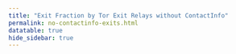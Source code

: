 ```yaml
---
title: "Exit Fraction by Tor Exit Relays without ContactInfo"
permalink: no-contactinfo-exits.html
datatable: true
hide_sidebar: true
---
```


<div>                        <script type="text/javascript">window.PlotlyConfig = {MathJaxConfig: 'local'};</script>
        <script src="https://cdn.plot.ly/plotly-latest.min.js"></script>                <div id="97baeba7-49f7-4049-86ab-f31fec3e3057" class="plotly-graph-div" style="height:100%; width:100%;"></div>            <script type="text/javascript">                                    window.PLOTLYENV=window.PLOTLYENV || {};                                    if (document.getElementById("97baeba7-49f7-4049-86ab-f31fec3e3057")) {                    Plotly.newPlot(                        "97baeba7-49f7-4049-86ab-f31fec3e3057",                        [{"fill": "tozeroy", "line": {"color": "red"}, "name": "exit probability (%)", "type": "scatter", "x": ["2021-01-19", "2021-01-20", "2021-01-21", "2021-01-22", "2021-01-23", "2021-01-24", "2021-01-25", "2021-01-26", "2021-01-27", "2021-01-28", "2021-01-29", "2021-01-30", "2021-01-31", "2021-02-01", "2021-02-02", "2021-02-03", "2021-02-04", "2021-02-05", "2021-02-06", "2021-02-07", "2021-02-08", "2021-02-09", "2021-02-10", "2021-02-11", "2021-02-12", "2021-02-13", "2021-02-14", "2021-02-15", "2021-02-16", "2021-02-17", "2021-02-18", "2021-02-19", "2021-02-20", "2021-02-21", "2021-02-22", "2021-02-23", "2021-02-24", "2021-02-25", "2021-02-26", "2021-02-27", "2021-02-28", "2021-03-01", "2021-03-02", "2021-03-03", "2021-03-04", "2021-03-05", "2021-03-06", "2021-03-07", "2021-03-08", "2021-03-09", "2021-03-10", "2021-03-11", "2021-03-13", "2021-03-14", "2021-03-15", "2021-03-16", "2021-03-17", "2021-03-18", "2021-03-19", "2021-03-20", "2021-03-21", "2021-03-22", "2021-03-23", "2021-03-24", "2021-03-25", "2021-03-26", "2021-03-27", "2021-03-28", "2021-03-29", "2021-03-30", "2021-03-31", "2021-04-01", "2021-04-02", "2021-04-03", "2021-04-04", "2021-04-05", "2021-04-06", "2021-04-07", "2021-04-08", "2021-04-09", "2021-04-10", "2021-04-11", "2021-04-12", "2021-04-13", "2021-04-14", "2021-04-15", "2021-04-16", "2021-04-17", "2021-04-18", "2021-04-19", "2021-04-20", "2021-04-21", "2021-04-22", "2021-04-23", "2021-04-24", "2021-04-25", "2021-04-26", "2021-04-27", "2021-04-28", "2021-04-29", "2021-04-30", "2021-05-01", "2021-05-02", "2021-05-03", "2021-05-04", "2021-05-05", "2021-05-06", "2021-05-07", "2021-05-08", "2021-05-09", "2021-05-10", "2021-05-11", "2021-05-12", "2021-05-13", "2021-05-14", "2021-05-15", "2021-05-16", "2021-05-17", "2021-05-18", "2021-05-19", "2021-05-20", "2021-05-21", "2021-05-22", "2021-05-23", "2021-05-24", "2021-05-25", "2021-05-26", "2021-05-27", "2021-05-28", "2021-05-29", "2021-05-30", "2021-05-31", "2021-06-01", "2021-06-02", "2021-06-03", "2021-06-04", "2021-06-05", "2021-06-06", "2021-06-07", "2021-06-09", "2021-06-10", "2021-06-11", "2021-06-12", "2021-06-13", "2021-06-14", "2021-06-15", "2021-06-16", "2021-06-17", "2021-06-18", "2021-06-19", "2021-06-20", "2021-06-21", "2021-06-22", "2021-06-23", "2021-06-24", "2021-06-25", "2021-06-26", "2021-06-27", "2021-06-28", "2021-06-29", "2021-06-30", "2021-07-01", "2021-07-02", "2021-07-03", "2021-07-04", "2021-07-05", "2021-07-06", "2021-07-07", "2021-07-08", "2021-07-09", "2021-07-10", "2021-07-11", "2021-07-12", "2021-07-13", "2021-07-14", "2021-07-15", "2021-07-16", "2021-07-17", "2021-07-18", "2021-07-19"], "xaxis": "x", "y": [19.36, 19.64, 19.76, 19.54, 19.52, 19.67, 19.48, 19.0, 19.04, 19.75, 19.54, 19.4, 19.55, 19.4, 19.78, 19.66, 21.43, 17.78, 17.62, 18.11, 16.83, 18.14, 17.97, 18.27, 17.79, 18.03, 18.27, 18.76, 18.78, 19.37, 21.46, 9.74, 9.7, 10.87, 11.04, 10.82, 10.77, 11.05, 11.04, 11.2, 11.68, 11.66, 12.12, 12.17, 9.68, 9.46, 9.83, 9.3, 9.74, 9.64, 9.36, 8.91, 9.15, 9.65, 4.95, 4.85, 4.67, 5.08, 5.82, 6.05, 5.98, 4.36, 4.21, 4.3, 4.14, 4.06, 3.94, 4.07, 4.02, 4.07, 4.38, 4.54, 4.59, 4.62, 4.52, 4.69, 4.34, 4.28, 4.39, 4.32, 4.36, 4.61, 3.93, 4.16, 4.58, 4.38, 4.59, 4.63, 4.98, 5.35, 5.51, 5.87, 6.18, 6.62, 6.78, 7.31, 7.69, 7.87, 5.36, 5.53, 5.55, 5.37, 5.21, 5.38, 5.35, 5.35, 5.77, 5.82, 5.69, 5.85, 5.87, 6.17, 6.18, 6.44, 6.86, 7.02, 6.76, 6.76, 6.97, 7.19, 7.06, 7.32, 6.9, 7.11, 6.8, 7.02, 7.09, 6.65, 6.54, 6.34, 6.47, 5.92, 6.07, 5.85, 5.1, 5.22, 5.3, 5.05, 5.31, 4.85, 4.9, 4.99, 5.06, 5.21, 5.07, 4.45, 4.72, 4.54, 4.71, 4.63, 4.68, 4.63, 4.96, 4.69, 4.69, 5.1, 4.92, 5.27, 4.88, 4.57, 4.51, 4.4, 4.59, 4.65, 4.58, 4.9, 4.59, 4.4, 4.24, 4.55, 4.71, 4.52, 4.72, 4.66, 4.73, 4.74, 4.64, 5.2, 4.7, 4.0], "yaxis": "y"}, {"line": {"color": "black"}, "name": "exit relays without ContactInfo", "type": "scatter", "x": ["2021-01-19", "2021-01-20", "2021-01-21", "2021-01-22", "2021-01-23", "2021-01-24", "2021-01-25", "2021-01-26", "2021-01-27", "2021-01-28", "2021-01-29", "2021-01-30", "2021-01-31", "2021-02-01", "2021-02-02", "2021-02-03", "2021-02-04", "2021-02-05", "2021-02-06", "2021-02-07", "2021-02-08", "2021-02-09", "2021-02-10", "2021-02-11", "2021-02-12", "2021-02-13", "2021-02-14", "2021-02-15", "2021-02-16", "2021-02-17", "2021-02-18", "2021-02-19", "2021-02-20", "2021-02-21", "2021-02-22", "2021-02-23", "2021-02-24", "2021-02-25", "2021-02-26", "2021-02-27", "2021-02-28", "2021-03-01", "2021-03-02", "2021-03-03", "2021-03-04", "2021-03-05", "2021-03-06", "2021-03-07", "2021-03-08", "2021-03-09", "2021-03-10", "2021-03-11", "2021-03-13", "2021-03-14", "2021-03-15", "2021-03-16", "2021-03-17", "2021-03-18", "2021-03-19", "2021-03-20", "2021-03-21", "2021-03-22", "2021-03-23", "2021-03-24", "2021-03-25", "2021-03-26", "2021-03-27", "2021-03-28", "2021-03-29", "2021-03-30", "2021-03-31", "2021-04-01", "2021-04-02", "2021-04-03", "2021-04-04", "2021-04-05", "2021-04-06", "2021-04-07", "2021-04-08", "2021-04-09", "2021-04-10", "2021-04-11", "2021-04-12", "2021-04-13", "2021-04-14", "2021-04-15", "2021-04-16", "2021-04-17", "2021-04-18", "2021-04-19", "2021-04-20", "2021-04-21", "2021-04-22", "2021-04-23", "2021-04-24", "2021-04-25", "2021-04-26", "2021-04-27", "2021-04-28", "2021-04-29", "2021-04-30", "2021-05-01", "2021-05-02", "2021-05-03", "2021-05-04", "2021-05-05", "2021-05-06", "2021-05-07", "2021-05-08", "2021-05-09", "2021-05-10", "2021-05-11", "2021-05-12", "2021-05-13", "2021-05-14", "2021-05-15", "2021-05-16", "2021-05-17", "2021-05-18", "2021-05-19", "2021-05-20", "2021-05-21", "2021-05-22", "2021-05-23", "2021-05-24", "2021-05-25", "2021-05-26", "2021-05-27", "2021-05-28", "2021-05-29", "2021-05-30", "2021-05-31", "2021-06-01", "2021-06-02", "2021-06-03", "2021-06-04", "2021-06-05", "2021-06-06", "2021-06-07", "2021-06-09", "2021-06-10", "2021-06-11", "2021-06-12", "2021-06-13", "2021-06-14", "2021-06-15", "2021-06-16", "2021-06-17", "2021-06-18", "2021-06-19", "2021-06-20", "2021-06-21", "2021-06-22", "2021-06-23", "2021-06-24", "2021-06-25", "2021-06-26", "2021-06-27", "2021-06-28", "2021-06-29", "2021-06-30", "2021-07-01", "2021-07-02", "2021-07-03", "2021-07-04", "2021-07-05", "2021-07-06", "2021-07-07", "2021-07-08", "2021-07-09", "2021-07-10", "2021-07-11", "2021-07-12", "2021-07-13", "2021-07-14", "2021-07-15", "2021-07-16", "2021-07-17", "2021-07-18", "2021-07-19"], "xaxis": "x", "y": [254, 257, 258, 251, 252, 254, 251, 250, 250, 251, 255, 257, 256, 257, 258, 259, 272, 232, 227, 244, 255, 236, 234, 231, 235, 235, 237, 237, 246, 240, 248, 168, 175, 175, 181, 164, 163, 166, 164, 163, 166, 168, 175, 171, 164, 160, 171, 163, 170, 162, 159, 160, 162, 166, 132, 127, 125, 127, 123, 127, 126, 118, 120, 119, 119, 115, 115, 112, 120, 112, 117, 120, 119, 114, 116, 112, 113, 117, 111, 114, 117, 122, 113, 116, 116, 121, 119, 117, 126, 135, 130, 131, 134, 138, 136, 136, 136, 138, 125, 127, 125, 122, 120, 159, 218, 123, 117, 118, 118, 121, 114, 117, 117, 117, 123, 122, 120, 121, 120, 120, 117, 119, 114, 118, 116, 118, 117, 118, 120, 119, 119, 120, 122, 118, 112, 116, 117, 117, 116, 116, 111, 114, 112, 115, 111, 107, 110, 110, 106, 107, 108, 108, 108, 106, 107, 110, 109, 107, 105, 103, 102, 102, 103, 100, 101, 100, 99, 100, 99, 107, 104, 106, 104, 103, 106, 103, 101, 101, 103, 104], "yaxis": "y2"}],                        {"hovermode": "x", "template": {"data": {"bar": [{"error_x": {"color": "#2a3f5f"}, "error_y": {"color": "#2a3f5f"}, "marker": {"line": {"color": "#E5ECF6", "width": 0.5}}, "type": "bar"}], "barpolar": [{"marker": {"line": {"color": "#E5ECF6", "width": 0.5}}, "type": "barpolar"}], "carpet": [{"aaxis": {"endlinecolor": "#2a3f5f", "gridcolor": "white", "linecolor": "white", "minorgridcolor": "white", "startlinecolor": "#2a3f5f"}, "baxis": {"endlinecolor": "#2a3f5f", "gridcolor": "white", "linecolor": "white", "minorgridcolor": "white", "startlinecolor": "#2a3f5f"}, "type": "carpet"}], "choropleth": [{"colorbar": {"outlinewidth": 0, "ticks": ""}, "type": "choropleth"}], "contour": [{"colorbar": {"outlinewidth": 0, "ticks": ""}, "colorscale": [[0.0, "#0d0887"], [0.1111111111111111, "#46039f"], [0.2222222222222222, "#7201a8"], [0.3333333333333333, "#9c179e"], [0.4444444444444444, "#bd3786"], [0.5555555555555556, "#d8576b"], [0.6666666666666666, "#ed7953"], [0.7777777777777778, "#fb9f3a"], [0.8888888888888888, "#fdca26"], [1.0, "#f0f921"]], "type": "contour"}], "contourcarpet": [{"colorbar": {"outlinewidth": 0, "ticks": ""}, "type": "contourcarpet"}], "heatmap": [{"colorbar": {"outlinewidth": 0, "ticks": ""}, "colorscale": [[0.0, "#0d0887"], [0.1111111111111111, "#46039f"], [0.2222222222222222, "#7201a8"], [0.3333333333333333, "#9c179e"], [0.4444444444444444, "#bd3786"], [0.5555555555555556, "#d8576b"], [0.6666666666666666, "#ed7953"], [0.7777777777777778, "#fb9f3a"], [0.8888888888888888, "#fdca26"], [1.0, "#f0f921"]], "type": "heatmap"}], "heatmapgl": [{"colorbar": {"outlinewidth": 0, "ticks": ""}, "colorscale": [[0.0, "#0d0887"], [0.1111111111111111, "#46039f"], [0.2222222222222222, "#7201a8"], [0.3333333333333333, "#9c179e"], [0.4444444444444444, "#bd3786"], [0.5555555555555556, "#d8576b"], [0.6666666666666666, "#ed7953"], [0.7777777777777778, "#fb9f3a"], [0.8888888888888888, "#fdca26"], [1.0, "#f0f921"]], "type": "heatmapgl"}], "histogram": [{"marker": {"colorbar": {"outlinewidth": 0, "ticks": ""}}, "type": "histogram"}], "histogram2d": [{"colorbar": {"outlinewidth": 0, "ticks": ""}, "colorscale": [[0.0, "#0d0887"], [0.1111111111111111, "#46039f"], [0.2222222222222222, "#7201a8"], [0.3333333333333333, "#9c179e"], [0.4444444444444444, "#bd3786"], [0.5555555555555556, "#d8576b"], [0.6666666666666666, "#ed7953"], [0.7777777777777778, "#fb9f3a"], [0.8888888888888888, "#fdca26"], [1.0, "#f0f921"]], "type": "histogram2d"}], "histogram2dcontour": [{"colorbar": {"outlinewidth": 0, "ticks": ""}, "colorscale": [[0.0, "#0d0887"], [0.1111111111111111, "#46039f"], [0.2222222222222222, "#7201a8"], [0.3333333333333333, "#9c179e"], [0.4444444444444444, "#bd3786"], [0.5555555555555556, "#d8576b"], [0.6666666666666666, "#ed7953"], [0.7777777777777778, "#fb9f3a"], [0.8888888888888888, "#fdca26"], [1.0, "#f0f921"]], "type": "histogram2dcontour"}], "mesh3d": [{"colorbar": {"outlinewidth": 0, "ticks": ""}, "type": "mesh3d"}], "parcoords": [{"line": {"colorbar": {"outlinewidth": 0, "ticks": ""}}, "type": "parcoords"}], "pie": [{"automargin": true, "type": "pie"}], "scatter": [{"marker": {"colorbar": {"outlinewidth": 0, "ticks": ""}}, "type": "scatter"}], "scatter3d": [{"line": {"colorbar": {"outlinewidth": 0, "ticks": ""}}, "marker": {"colorbar": {"outlinewidth": 0, "ticks": ""}}, "type": "scatter3d"}], "scattercarpet": [{"marker": {"colorbar": {"outlinewidth": 0, "ticks": ""}}, "type": "scattercarpet"}], "scattergeo": [{"marker": {"colorbar": {"outlinewidth": 0, "ticks": ""}}, "type": "scattergeo"}], "scattergl": [{"marker": {"colorbar": {"outlinewidth": 0, "ticks": ""}}, "type": "scattergl"}], "scattermapbox": [{"marker": {"colorbar": {"outlinewidth": 0, "ticks": ""}}, "type": "scattermapbox"}], "scatterpolar": [{"marker": {"colorbar": {"outlinewidth": 0, "ticks": ""}}, "type": "scatterpolar"}], "scatterpolargl": [{"marker": {"colorbar": {"outlinewidth": 0, "ticks": ""}}, "type": "scatterpolargl"}], "scatterternary": [{"marker": {"colorbar": {"outlinewidth": 0, "ticks": ""}}, "type": "scatterternary"}], "surface": [{"colorbar": {"outlinewidth": 0, "ticks": ""}, "colorscale": [[0.0, "#0d0887"], [0.1111111111111111, "#46039f"], [0.2222222222222222, "#7201a8"], [0.3333333333333333, "#9c179e"], [0.4444444444444444, "#bd3786"], [0.5555555555555556, "#d8576b"], [0.6666666666666666, "#ed7953"], [0.7777777777777778, "#fb9f3a"], [0.8888888888888888, "#fdca26"], [1.0, "#f0f921"]], "type": "surface"}], "table": [{"cells": {"fill": {"color": "#EBF0F8"}, "line": {"color": "white"}}, "header": {"fill": {"color": "#C8D4E3"}, "line": {"color": "white"}}, "type": "table"}]}, "layout": {"annotationdefaults": {"arrowcolor": "#2a3f5f", "arrowhead": 0, "arrowwidth": 1}, "autotypenumbers": "strict", "coloraxis": {"colorbar": {"outlinewidth": 0, "ticks": ""}}, "colorscale": {"diverging": [[0, "#8e0152"], [0.1, "#c51b7d"], [0.2, "#de77ae"], [0.3, "#f1b6da"], [0.4, "#fde0ef"], [0.5, "#f7f7f7"], [0.6, "#e6f5d0"], [0.7, "#b8e186"], [0.8, "#7fbc41"], [0.9, "#4d9221"], [1, "#276419"]], "sequential": [[0.0, "#0d0887"], [0.1111111111111111, "#46039f"], [0.2222222222222222, "#7201a8"], [0.3333333333333333, "#9c179e"], [0.4444444444444444, "#bd3786"], [0.5555555555555556, "#d8576b"], [0.6666666666666666, "#ed7953"], [0.7777777777777778, "#fb9f3a"], [0.8888888888888888, "#fdca26"], [1.0, "#f0f921"]], "sequentialminus": [[0.0, "#0d0887"], [0.1111111111111111, "#46039f"], [0.2222222222222222, "#7201a8"], [0.3333333333333333, "#9c179e"], [0.4444444444444444, "#bd3786"], [0.5555555555555556, "#d8576b"], [0.6666666666666666, "#ed7953"], [0.7777777777777778, "#fb9f3a"], [0.8888888888888888, "#fdca26"], [1.0, "#f0f921"]]}, "colorway": ["#636efa", "#EF553B", "#00cc96", "#ab63fa", "#FFA15A", "#19d3f3", "#FF6692", "#B6E880", "#FF97FF", "#FECB52"], "font": {"color": "#2a3f5f"}, "geo": {"bgcolor": "white", "lakecolor": "white", "landcolor": "#E5ECF6", "showlakes": true, "showland": true, "subunitcolor": "white"}, "hoverlabel": {"align": "left"}, "hovermode": "closest", "mapbox": {"style": "light"}, "paper_bgcolor": "white", "plot_bgcolor": "#E5ECF6", "polar": {"angularaxis": {"gridcolor": "white", "linecolor": "white", "ticks": ""}, "bgcolor": "#E5ECF6", "radialaxis": {"gridcolor": "white", "linecolor": "white", "ticks": ""}}, "scene": {"xaxis": {"backgroundcolor": "#E5ECF6", "gridcolor": "white", "gridwidth": 2, "linecolor": "white", "showbackground": true, "ticks": "", "zerolinecolor": "white"}, "yaxis": {"backgroundcolor": "#E5ECF6", "gridcolor": "white", "gridwidth": 2, "linecolor": "white", "showbackground": true, "ticks": "", "zerolinecolor": "white"}, "zaxis": {"backgroundcolor": "#E5ECF6", "gridcolor": "white", "gridwidth": 2, "linecolor": "white", "showbackground": true, "ticks": "", "zerolinecolor": "white"}}, "shapedefaults": {"line": {"color": "#2a3f5f"}}, "ternary": {"aaxis": {"gridcolor": "white", "linecolor": "white", "ticks": ""}, "baxis": {"gridcolor": "white", "linecolor": "white", "ticks": ""}, "bgcolor": "#E5ECF6", "caxis": {"gridcolor": "white", "linecolor": "white", "ticks": ""}}, "title": {"x": 0.05}, "xaxis": {"automargin": true, "gridcolor": "white", "linecolor": "white", "ticks": "", "title": {"standoff": 15}, "zerolinecolor": "white", "zerolinewidth": 2}, "yaxis": {"automargin": true, "gridcolor": "white", "linecolor": "white", "ticks": "", "title": {"standoff": 15}, "zerolinecolor": "white", "zerolinewidth": 2}}}, "xaxis": {"anchor": "y", "domain": [0.0, 0.94], "rangeselector": {"buttons": [{"count": 7, "label": "week", "step": "day", "stepmode": "backward"}, {"count": 1, "label": "month", "step": "month", "stepmode": "backward"}, {"count": 2, "label": "2 months", "step": "month", "stepmode": "backward"}, {"count": 3, "label": "3 months", "step": "month", "stepmode": "backward"}, {"step": "all"}]}}, "yaxis": {"anchor": "x", "domain": [0.0, 1.0], "rangemode": "tozero", "ticksuffix": "%", "title": {"text": "exit probability (%)"}}, "yaxis2": {"anchor": "x", "overlaying": "y", "side": "right", "title": {"text": "tor exit relays without ContactInfo"}}},                        {"responsive": true}                    )                };                            </script>        </div>

This table shows tor exit relays that do not have a ContactInfo.

<div class="datatable-begin"></div>

| Nickname                                                                                   |   Mbit/s | IPv4                                                                                                           | First Seen   | Tor Version   | AS Name                                                                                                             |
|:-------------------------------------------------------------------------------------------|---------:|:---------------------------------------------------------------------------------------------------------------|:-------------|:--------------|:--------------------------------------------------------------------------------------------------------------------|
| [motauri](https://yui.cat/relay/01181B31BE5860C7D66DA88F88AD522C06470FD9.html)             |       10 | [95.143.193.125](https://stat.ripe.net/95.143.193.125) [whois](https://bgp.he.net/ip/95.143.193.125#_whois)    | 2018-03-19   | 0.3.5.14      | [Internetport Sweden AB](https://stat.ripe.net/AS49770)                                                             |
| [Overjump](https://yui.cat/relay/01CB2E297A8F586DBBCF98F028A3D1A49B0AB7BA.html)            |        1 | [103.228.53.155](https://stat.ripe.net/103.228.53.155) [whois](https://bgp.he.net/ip/103.228.53.155#_whois)    | 2020-04-23   | 0.4.5.9       | [Gigabit Hosting Sdn Bhd](https://stat.ripe.net/AS55720)                                                            |
| [turnt](https://yui.cat/relay/038C30D2AD053147C91EFB1291527ED621D7D1B1.html)               |       62 | [82.221.131.71](https://stat.ripe.net/82.221.131.71) [whois](https://bgp.he.net/ip/82.221.131.71#_whois)       | 2019-03-04   | 0.4.5.9       | [Advania Island ehf](https://stat.ripe.net/AS50613)                                                                 |
| [Shockrealm](https://yui.cat/relay/03EE7DDD931D92BB57B81B3038AE7C40A08AB237.html)          |       20 | [123.30.128.138](https://stat.ripe.net/123.30.128.138) [whois](https://bgp.he.net/ip/123.30.128.138#_whois)    | 2019-04-03   | 0.4.5.9       | None                                                                                                                |
| [arbitrium](https://yui.cat/relay/03F68AB569154C4B995E7F36528322079E4829B9.html)           |        5 | [187.20.175.212](https://stat.ripe.net/187.20.175.212) [whois](https://bgp.he.net/ip/187.20.175.212#_whois)    | 2017-08-08   | 0.4.5.9       | None                                                                                                                |
| [cauldwell](https://yui.cat/relay/059208418A85DAEA537027F54AF9DB8A01AFF381.html)           |       38 | [159.89.174.9](https://stat.ripe.net/159.89.174.9) [whois](https://bgp.he.net/ip/159.89.174.9#_whois)          | 2019-11-14   | 0.4.5.9       | None                                                                                                                |
| [xbHnAiyz](https://yui.cat/relay/0617619C1BAA2610ABE6CE78C25F76EA5F550A1C.html)            |       16 | [178.17.171.109](https://stat.ripe.net/178.17.171.109) [whois](https://bgp.he.net/ip/178.17.171.109#_whois)    | 2021-05-27   | 0.4.5.8       | [I.C.S. Trabia-Network S.R.L.](https://stat.ripe.net/AS43289)                                                       |
| [Hungary](https://yui.cat/relay/08B73526414F3716C1CC5555411B35EB8DA50607.html)             |      310 | [91.219.237.21](https://stat.ripe.net/91.219.237.21) [whois](https://bgp.he.net/ip/91.219.237.21#_whois)       | 2021-04-07   | 0.4.4.7       | [ServerAstra Kft.](https://stat.ripe.net/AS56322)                                                                   |
| [TK295](https://yui.cat/relay/0BB5D0834C16CC0E63F3406465498ED6B7453C56.html)               |      106 | [185.26.126.33](https://stat.ripe.net/185.26.126.33) [whois](https://bgp.he.net/ip/185.26.126.33#_whois)       | 2021-07-07   | 0.4.5.8       | [GANDI SAS](https://stat.ripe.net/AS29169)                                                                          |
| [Seraph](https://yui.cat/relay/0D364448C8E55D5A89AF19AF4399AE559ED82759.html)              |        3 | [72.93.243.211](https://stat.ripe.net/72.93.243.211) [whois](https://bgp.he.net/ip/72.93.243.211#_whois)       | 2020-08-11   | 0.3.5.15      | None                                                                                                                |
| [Unnamed](https://yui.cat/relay/0E0BD8F29AB324CC6CDBF5AA49C997675CDAF338.html)             |       20 | [93.95.227.69](https://stat.ripe.net/93.95.227.69) [whois](https://bgp.he.net/ip/93.95.227.69#_whois)          | 2021-05-12   | 0.4.5.9       | [1984 ehf](https://stat.ripe.net/AS44925)                                                                           |
| [InternetFireEscape](https://yui.cat/relay/0EFCD761770F9207A23E98D2C4860C6FCD9176A2.html)  |        8 | [172.81.131.110](https://stat.ripe.net/172.81.131.110) [whois](https://bgp.he.net/ip/172.81.131.110#_whois)    | 2021-02-07   | 0.3.5.10      | None                                                                                                                |
| [TheEndOfTheInternet](https://yui.cat/relay/12836441FEAC9AEE13A144A64E51AB2AD98885B4.html) |        8 | [172.81.131.111](https://stat.ripe.net/172.81.131.111) [whois](https://bgp.he.net/ip/172.81.131.111#_whois)    | 2021-02-08   | 0.3.5.10      | None                                                                                                                |
| [Unnamed](https://yui.cat/relay/1F7EAF14071F8975AFCF219FD62E8451B40E70BB.html)             |       83 | [51.158.78.27](https://stat.ripe.net/51.158.78.27) [whois](https://bgp.he.net/ip/51.158.78.27#_whois)          | 2020-06-01   | 0.4.4.6       | [ONLINE S.A.S.](https://stat.ripe.net/AS12876)                                                                      |
| [Magic](https://yui.cat/relay/2422DD77A4797310F826B12483B0801F5EDF3519.html)               |       13 | [131.255.4.96](https://stat.ripe.net/131.255.4.96) [whois](https://bgp.he.net/ip/131.255.4.96#_whois)          | 2020-04-27   | 0.4.5.9       | None                                                                                                                |
| [hkt001](https://yui.cat/relay/25F49247646F1F9C9C4B31217AE004308B271359.html)              |        5 | [103.35.74.74](https://stat.ripe.net/103.35.74.74) [whois](https://bgp.he.net/ip/103.35.74.74#_whois)          | 2020-04-17   | 0.3.5.10      | [Techavenue International Ltd](https://stat.ripe.net/AS134520)                                                      |
| [RunningOnFumes4](https://yui.cat/relay/2B34099ED2BC598C4745C96C873FD73A445646BD.html)     |       16 | [185.82.219.109](https://stat.ripe.net/185.82.219.109) [whois](https://bgp.he.net/ip/185.82.219.109#_whois)    | 2019-12-30   | 0.4.2.5       | [ITL LLC](https://stat.ripe.net/AS59729)                                                                            |
| [tauro](https://yui.cat/relay/2B88AAD2E601E56E5EAE82BEC38AAB0CA6EF2283.html)               |       21 | [189.84.21.44](https://stat.ripe.net/189.84.21.44) [whois](https://bgp.he.net/ip/189.84.21.44#_whois)          | 2016-03-23   | 0.3.5.14      | None                                                                                                                |
| [0001](https://yui.cat/relay/2BD1936E0B4D5BB615CF99B0CFF74EAF19426888.html)                |       59 | [91.92.109.43](https://stat.ripe.net/91.92.109.43) [whois](https://bgp.he.net/ip/91.92.109.43#_whois)          | 2019-08-15   | 0.4.6.4-rc    | [Neterra Ltd.](https://stat.ripe.net/AS34224)                                                                       |
| [mashedPotato](https://yui.cat/relay/2E6EE0D63EEAA9FF044AA92F951E5767106FF738.html)        |      151 | [91.250.242.12](https://stat.ripe.net/91.250.242.12) [whois](https://bgp.he.net/ip/91.250.242.12#_whois)       | 2019-06-07   | 0.3.5.14      | [NAV COMMUNICATIONS SRL](https://stat.ripe.net/AS6718)                                                              |
| [Mewse](https://yui.cat/relay/345E03CEFB7BF04613FCA14532F38D1BB9EDBD47.html)               |      145 | [45.128.133.242](https://stat.ripe.net/45.128.133.242) [whois](https://bgp.he.net/ip/45.128.133.242#_whois)    | 2019-10-31   | 0.4.5.8       | [EstNOC OY](https://stat.ripe.net/AS206804)                                                                         |
| [GuruKopi](https://yui.cat/relay/35449EB3D025CC24601FB43884F9699367D677CF.html)            |        0 | [118.163.74.160](https://stat.ripe.net/118.163.74.160) [whois](https://bgp.he.net/ip/118.163.74.160#_whois)    | 2015-10-26   | 0.4.5.8       | [Chunghwa Telecom Co., Ltd.](https://stat.ripe.net/AS3462)                                                          |
| [folo](https://yui.cat/relay/389FBE96BA489D93AF2124EB9ABE339FC4C72F1B.html)                |       45 | [185.117.118.15](https://stat.ripe.net/185.117.118.15) [whois](https://bgp.he.net/ip/185.117.118.15#_whois)    | 2021-03-22   | 0.4.5.9       | [Oy Crea Nova Hosting Solution Ltd](https://stat.ripe.net/AS51765)                                                  |
| [criticalcat](https://yui.cat/relay/3910C5CA0CC5AFE22C709DF471A2B5B6B4AEDC98.html)         |       37 | [46.182.106.190](https://stat.ripe.net/46.182.106.190) [whois](https://bgp.he.net/ip/46.182.106.190#_whois)    | 2019-01-20   | 0.4.5.7       | [YISP B.V.](https://stat.ripe.net/AS58073)                                                                          |
| [laruneheureuse](https://yui.cat/relay/3BB47BFF2788B534A5BACA37879C48EEBE5E8800.html)      |       37 | [185.65.206.154](https://stat.ripe.net/185.65.206.154) [whois](https://bgp.he.net/ip/185.65.206.154#_whois)    | 2019-02-27   | 0.3.5.14      | [CityNet Telekom Ltd.](https://stat.ripe.net/AS59895)                                                               |
| [Unnamed](https://yui.cat/relay/3D88A12FB7A935FD26E605A4711F96843D2E1A27.html)             |       59 | [209.141.51.252](https://stat.ripe.net/209.141.51.252) [whois](https://bgp.he.net/ip/209.141.51.252#_whois)    | 2021-05-24   | 0.4.5.7       | None                                                                                                                |
| [RunningOnFumes2](https://yui.cat/relay/424BF86927E80D916589BB12248BD468BB470684.html)     |       18 | [217.12.221.131](https://stat.ripe.net/217.12.221.131) [whois](https://bgp.he.net/ip/217.12.221.131#_whois)    | 2019-04-26   | 0.4.2.5       | [ITL LLC](https://stat.ripe.net/AS15626)                                                                            |
| [Memains](https://yui.cat/relay/47D92847A4F9DE51BF2EB842ECA45F16AA81D53A.html)             |        6 | [103.249.28.195](https://stat.ripe.net/103.249.28.195) [whois](https://bgp.he.net/ip/103.249.28.195#_whois)    | 2020-08-21   | 0.4.5.7       | None                                                                                                                |
| [moxon](https://yui.cat/relay/4CF05E75DD23A18E6E5681C4011E5254784A3EE0.html)               |       15 | [164.132.9.199](https://stat.ripe.net/164.132.9.199) [whois](https://bgp.he.net/ip/164.132.9.199#_whois)       | 2019-04-09   | 0.3.5.14      | [OVH SAS](https://stat.ripe.net/AS16276)                                                                            |
| [themossyboulderspa](https://yui.cat/relay/4D79169638B5DAF821B30624725FD3418F850ADE.html)  |        5 | [45.114.130.4](https://stat.ripe.net/45.114.130.4) [whois](https://bgp.he.net/ip/45.114.130.4#_whois)          | 2019-04-17   | 0.4.5.9       | None                                                                                                                |
| [TorillaTavataan3](https://yui.cat/relay/4F8DA5B1E60AC1EB62E10D8CC6D517D1B9B15ADD.html)    |       59 | [51.15.76.60](https://stat.ripe.net/51.15.76.60) [whois](https://bgp.he.net/ip/51.15.76.60#_whois)             | 2021-04-26   | 0.4.5.7       | [ONLINE S.A.S.](https://stat.ripe.net/AS12876)                                                                      |
| [hp](https://yui.cat/relay/5127811F9CABFE48BCD5E70698F8CEDA07AA6E0B.html)                  |       49 | [104.244.76.170](https://stat.ripe.net/104.244.76.170) [whois](https://bgp.he.net/ip/104.244.76.170#_whois)    | 2020-08-10   | 0.3.5.15      | None                                                                                                                |
| [myNickFranch](https://yui.cat/relay/51F21DF11E88327520EA2F8025C0A5B61ACA7B7B.html)        |       12 | [154.94.7.85](https://stat.ripe.net/154.94.7.85) [whois](https://bgp.he.net/ip/154.94.7.85#_whois)             | 2021-04-13   | 0.3.5.10      | [YISU CLOUD LTD](https://stat.ripe.net/AS138152)                                                                    |
| [morata](https://yui.cat/relay/529D9C84E0D6A6141D409C1B02DB81B2B8E8E973.html)              |       16 | [103.236.201.88](https://stat.ripe.net/103.236.201.88) [whois](https://bgp.he.net/ip/103.236.201.88#_whois)    | 2019-04-25   | 0.4.5.9       | None                                                                                                                |
| [Unnamed](https://yui.cat/relay/54A3F3DD5248904054465A1380681C1A0D0BF06D.html)             |       96 | [104.244.73.131](https://stat.ripe.net/104.244.73.131) [whois](https://bgp.he.net/ip/104.244.73.131#_whois)    | 2021-01-03   | 0.4.5.8       | None                                                                                                                |
| [KiandChi](https://yui.cat/relay/5512557491F87D888FC485FF6484265A754ABF53.html)            |       62 | [82.221.131.5](https://stat.ripe.net/82.221.131.5) [whois](https://bgp.he.net/ip/82.221.131.5#_whois)          | 2019-02-26   | 0.4.5.9       | [Advania Island ehf](https://stat.ripe.net/AS50613)                                                                 |
| [REX2](https://yui.cat/relay/590868658B6852AF7BB20316DB63CDC84508EC2E.html)                |       61 | [27.122.59.100](https://stat.ripe.net/27.122.59.100) [whois](https://bgp.he.net/ip/27.122.59.100#_whois)       | 2019-08-26   | 0.4.5.8       | [TechAvenue Sdn Bhd](https://stat.ripe.net/AS55799)                                                                 |
| [Unnamed](https://yui.cat/relay/5DC945CE8FB2A37E6E2795ECD2709BB21F8714B0.html)             |      151 | [207.244.70.35](https://stat.ripe.net/207.244.70.35) [whois](https://bgp.he.net/ip/207.244.70.35#_whois)       | 2015-08-28   | 0.4.6.6       | None                                                                                                                |
| [ESCAPE](https://yui.cat/relay/63E094A5447799673C1141134058F948074EAA63.html)              |       93 | [87.120.254.105](https://stat.ripe.net/87.120.254.105) [whois](https://bgp.he.net/ip/87.120.254.105#_whois)    | 2020-03-26   | 0.4.4.6       | [Neterra Ltd.](https://stat.ripe.net/AS34224)                                                                       |
| [anonymous](https://yui.cat/relay/683A42EFD4D650B8398840A3A19CA39CD961C7E2.html)           |        4 | [45.79.144.222](https://stat.ripe.net/45.79.144.222) [whois](https://bgp.he.net/ip/45.79.144.222#_whois)       | 2019-06-30   | 0.4.6.6       | [Linode, LLC](https://stat.ripe.net/AS63949)                                                                        |
| [VS2](https://yui.cat/relay/6993D2BCDBEE0D19A1B27A63EDF5BCEA59FE9BF0.html)                 |       12 | [202.43.239.13](https://stat.ripe.net/202.43.239.13) [whois](https://bgp.he.net/ip/202.43.239.13#_whois)       | 2021-05-14   | 0.3.5.10      | [Better Cloud Limited](https://stat.ripe.net/AS133744)                                                              |
| [Unnamed](https://yui.cat/relay/6FB41ED1D68FCC399DCE81600CE30360DCFFE263.html)             |      117 | [62.210.37.82](https://stat.ripe.net/62.210.37.82) [whois](https://bgp.he.net/ip/62.210.37.82#_whois)          | 2014-08-27   | 0.4.6.6       | [ONLINE S.A.S.](https://stat.ripe.net/AS12876)                                                                      |
| [Ozigbo](https://yui.cat/relay/73010D9C5A330C7D3E65057E88B871C4D5D233D5.html)              |       21 | [202.165.228.161](https://stat.ripe.net/202.165.228.161) [whois](https://bgp.he.net/ip/202.165.228.161#_whois) | 2019-08-06   | 0.4.4.6       | [Multinet Broadband](https://stat.ripe.net/AS135523)                                                                |
| [shalazarthewizard](https://yui.cat/relay/745048F51A834FA9152F62021593F2CD62C31ABA.html)   |       27 | [23.239.22.248](https://stat.ripe.net/23.239.22.248) [whois](https://bgp.he.net/ip/23.239.22.248#_whois)       | 2020-02-11   | 0.3.5.12      | [Linode, LLC](https://stat.ripe.net/AS63949)                                                                        |
| [Unnamed](https://yui.cat/relay/74A19D86DDF63F1133B414B81F36E1F44640811F.html)             |      117 | [62.210.105.116](https://stat.ripe.net/62.210.105.116) [whois](https://bgp.he.net/ip/62.210.105.116#_whois)    | 2015-05-27   | 0.4.6.6       | [ONLINE S.A.S.](https://stat.ripe.net/AS12876)                                                                      |
| [megalama](https://yui.cat/relay/7B237E6EB5383C8D0852097B6633BAC3FAB5EA39.html)            |      217 | [45.129.56.200](https://stat.ripe.net/45.129.56.200) [whois](https://bgp.he.net/ip/45.129.56.200#_whois)       | 2019-06-04   | 0.4.5.8       | [31173 Services AB](https://stat.ripe.net/AS39351)                                                                  |
| [Unnamed](https://yui.cat/relay/7B87EF57DAC332D7016C04AE82063E93B5162C44.html)             |       67 | [51.158.65.243](https://stat.ripe.net/51.158.65.243) [whois](https://bgp.he.net/ip/51.158.65.243#_whois)       | 2019-12-05   | 0.4.4.6       | [ONLINE S.A.S.](https://stat.ripe.net/AS12876)                                                                      |
| [Michelangelo](https://yui.cat/relay/7D33FC2D047493C6A514F5A4C1D70FCA54EA55DD.html)        |       32 | [200.122.181.2](https://stat.ripe.net/200.122.181.2) [whois](https://bgp.he.net/ip/200.122.181.2#_whois)       | 2020-10-02   | 0.4.5.9       | None                                                                                                                |
| [freedom](https://yui.cat/relay/7EECBAB900DFD29BF5F07AAD41EAF1E2BFF467E9.html)             |      552 | [209.127.17.242](https://stat.ripe.net/209.127.17.242) [whois](https://bgp.he.net/ip/209.127.17.242#_whois)    | 2021-01-31   | 0.4.5.6       | None                                                                                                                |
| [TorillaTavataan4](https://yui.cat/relay/83BE87E4239F75A6E32E191205366E04B175193F.html)    |       54 | [51.15.76.60](https://stat.ripe.net/51.15.76.60) [whois](https://bgp.he.net/ip/51.15.76.60#_whois)             | 2021-04-26   | 0.4.5.7       | [ONLINE S.A.S.](https://stat.ripe.net/AS12876)                                                                      |
| [xinchaovit](https://yui.cat/relay/84640625221A4E96309AFE0810B38646BC60F458.html)          |        4 | [125.212.241.131](https://stat.ripe.net/125.212.241.131) [whois](https://bgp.he.net/ip/125.212.241.131#_whois) | 2019-03-29   | 0.4.5.8       | None                                                                                                                |
| [Fuller](https://yui.cat/relay/8967D7B73377DDB0762CB747B3F88977BF3B3D33.html)              |       12 | [41.77.136.114](https://stat.ripe.net/41.77.136.114) [whois](https://bgp.he.net/ip/41.77.136.114#_whois)       | 2019-04-17   | 0.3.5.8       | [City Net Telecom](https://stat.ripe.net/AS33785)                                                                   |
| [lavillederobots](https://yui.cat/relay/897EBBD5B5325559E0E3650792F68CE068DA69E5.html)     |        8 | [41.215.241.146](https://stat.ripe.net/41.215.241.146) [whois](https://bgp.he.net/ip/41.215.241.146#_whois)    | 2019-03-07   | 0.4.5.9       | [City Net Telecom](https://stat.ripe.net/AS33785)                                                                   |
| [Auroch](https://yui.cat/relay/8CA16E878293D11F0E0803E5FC09F93A5C666889.html)              |       31 | [178.17.174.198](https://stat.ripe.net/178.17.174.198) [whois](https://bgp.he.net/ip/178.17.174.198#_whois)    | 2017-09-13   | 0.4.5.9       | [I.C.S. Trabia-Network S.R.L.](https://stat.ripe.net/AS43289)                                                       |
| [TorillaTavataan1](https://yui.cat/relay/8EC00D79203162101A6B4839DC746205DE69A69E.html)    |       18 | [51.15.244.188](https://stat.ripe.net/51.15.244.188) [whois](https://bgp.he.net/ip/51.15.244.188#_whois)       | 2021-04-25   | 0.4.5.7       | [ONLINE S.A.S.](https://stat.ripe.net/AS12876)                                                                      |
| [pointderupture](https://yui.cat/relay/8F16229D5425774DCA566D7737596178153DB838.html)      |       78 | [195.80.151.30](https://stat.ripe.net/195.80.151.30) [whois](https://bgp.he.net/ip/195.80.151.30#_whois)       | 2020-03-30   | 0.4.5.8       | [EstNOC OY](https://stat.ripe.net/AS206804)                                                                         |
| [TK113](https://yui.cat/relay/8F2FF7D84C5C263E40DECC210E57230BA08DB28F.html)               |      186 | [185.26.126.102](https://stat.ripe.net/185.26.126.102) [whois](https://bgp.he.net/ip/185.26.126.102#_whois)    | 2021-07-07   | 0.4.5.9       | [GANDI SAS](https://stat.ripe.net/AS29169)                                                                          |
| [AuraJet](https://yui.cat/relay/90B818902D42800A5E5F31A2C0D9A2B0B31EAC5F.html)             |       78 | [141.98.10.59](https://stat.ripe.net/141.98.10.59) [whois](https://bgp.he.net/ip/141.98.10.59#_whois)          | 2020-11-29   | 0.4.5.8       | [UAB Host Baltic](https://stat.ripe.net/AS209605)                                                                   |
| [StainBaron](https://yui.cat/relay/90C3902B9F4AD3A9C8CD7BCF000988E903A1CA5A.html)          |       37 | [139.99.120.130](https://stat.ripe.net/139.99.120.130) [whois](https://bgp.he.net/ip/139.99.120.130#_whois)    | 2020-04-22   | 0.4.5.7       | [OVH SAS](https://stat.ripe.net/AS16276)                                                                            |
| [wimbakinemar](https://yui.cat/relay/975DF2CA6288228044A9162FF0D38B3EE15298CD.html)        |       38 | [151.237.185.110](https://stat.ripe.net/151.237.185.110) [whois](https://bgp.he.net/ip/151.237.185.110#_whois) | 2020-01-15   | 0.4.4.6       | [Inter Connects Inc](https://stat.ripe.net/AS57858)                                                                 |
| [exit](https://yui.cat/relay/981EDEBAF560FA988C429D1F07A62894D33FF4AB.html)                |        8 | [149.28.93.88](https://stat.ripe.net/149.28.93.88) [whois](https://bgp.he.net/ip/149.28.93.88#_whois)          | 2021-07-17   | 0.4.3.6       | None                                                                                                                |
| [FrwrdExit](https://yui.cat/relay/982C77C99AE284F9ECFAC20F9132F15B2E184D35.html)           |      152 | [135.148.43.32](https://stat.ripe.net/135.148.43.32) [whois](https://bgp.he.net/ip/135.148.43.32#_whois)       | 2021-06-19   | 0.4.5.9       | [OVH SAS](https://stat.ripe.net/AS16276)                                                                            |
| [nacor](https://yui.cat/relay/98FB767DAD3438B187F5BC8968EC8BB57896032A.html)               |      179 | [185.65.205.10](https://stat.ripe.net/185.65.205.10) [whois](https://bgp.he.net/ip/185.65.205.10#_whois)       | 2016-03-23   | 0.4.5.6       | [CityNet Telekom Ltd.](https://stat.ripe.net/AS59895)                                                               |
| [prayerfortibet](https://yui.cat/relay/99C5ACEF5AC8E3D3C4DE79004F3AC649B375891C.html)      |       17 | [91.244.181.85](https://stat.ripe.net/91.244.181.85) [whois](https://bgp.he.net/ip/91.244.181.85#_whois)       | 2019-06-06   | 0.4.5.8       | [UK Dedicated Servers Limited](https://stat.ripe.net/AS42831)                                                       |
| [ClubDefiance](https://yui.cat/relay/9AC9FC25AF46F3D73AFF481D1611770D6ED013B0.html)        |      281 | [149.3.170.150](https://stat.ripe.net/149.3.170.150) [whois](https://bgp.he.net/ip/149.3.170.150#_whois)       | 2021-06-04   | 0.4.5.7       | [IP Connect Inc](https://stat.ripe.net/AS213373)                                                                    |
| [calator](https://yui.cat/relay/9BAAA9CBA3109C2C807F2E84D5C9C0C8C147DCE6.html)             |       87 | [178.17.174.164](https://stat.ripe.net/178.17.174.164) [whois](https://bgp.he.net/ip/178.17.174.164#_whois)    | 2020-03-22   | 0.4.5.9       | [I.C.S. Trabia-Network S.R.L.](https://stat.ripe.net/AS43289)                                                       |
| [demonteal](https://yui.cat/relay/A5B15D590C207446BFB6F739FCA67DE8C176F431.html)           |       46 | [138.59.18.110](https://stat.ripe.net/138.59.18.110) [whois](https://bgp.he.net/ip/138.59.18.110#_whois)       | 2019-05-14   | 0.4.5.6       | None                                                                                                                |
| [ExtraSuperTorNode](https://yui.cat/relay/A74D23DA53B9D1C18AAADCD54FA66D989507F122.html)   |       20 | [91.92.109.131](https://stat.ripe.net/91.92.109.131) [whois](https://bgp.he.net/ip/91.92.109.131#_whois)       | 2021-07-17   | 0.3.5.15      | [Neterra Ltd.](https://stat.ripe.net/AS34224)                                                                       |
| [ididnothingwrong](https://yui.cat/relay/AEE99F8E2D5F4A3778090987E1E3CF034AC9458C.html)    |       46 | [45.130.11.200](https://stat.ripe.net/45.130.11.200) [whois](https://bgp.he.net/ip/45.130.11.200#_whois)       | 2021-04-13   | 0.4.5.7       | [ALEXHOST SRL](https://stat.ripe.net/AS200019)                                                                      |
| [performplugfireplac](https://yui.cat/relay/B05B350D2674D5E416E5CF1ADDE283213CA6B5A9.html) |        0 | [5.206.224.64](https://stat.ripe.net/5.206.224.64) [whois](https://bgp.he.net/ip/5.206.224.64#_whois)          | 2020-08-22   | 0.4.2.7       | [Net Solutions - Consultoria Em Tecnologias De Informacao, Sociedade Unipessoal LDA](https://stat.ripe.net/AS47674) |
| [theseekingchild](https://yui.cat/relay/B3CF08E9DF70D46BBEB5165A42D087DB352275DD.html)     |        6 | [180.150.226.99](https://stat.ripe.net/180.150.226.99) [whois](https://bgp.he.net/ip/180.150.226.99#_whois)    | 2019-03-12   | 0.4.5.6       | None                                                                                                                |
| [bagespottedtide](https://yui.cat/relay/B49EAAE4690E5CE762D1DF8B00FDE05970880EAD.html)     |       37 | [103.253.41.98](https://stat.ripe.net/103.253.41.98) [whois](https://bgp.he.net/ip/103.253.41.98#_whois)       | 2020-02-21   | 0.4.5.6       | [Tele Asia Limited](https://stat.ripe.net/AS133398)                                                                 |
| [Uncle](https://yui.cat/relay/B5DE82BBE82B0950A2AFB488F1D51EC92BF0A6F6.html)               |      157 | [176.126.253.190](https://stat.ripe.net/176.126.253.190) [whois](https://bgp.he.net/ip/176.126.253.190#_whois) | 2021-03-22   | 0.4.5.6       | [Cyber Smart Solutions S.R.L](https://stat.ripe.net/AS60118)                                                        |
| [leuwerik](https://yui.cat/relay/B63410CD48185ED34E9C6AE62D048D8A6854A5CA.html)            |       59 | [179.43.146.230](https://stat.ripe.net/179.43.146.230) [whois](https://bgp.he.net/ip/179.43.146.230#_whois)    | 2019-08-06   | 0.4.5.7       | [Private Layer INC](https://stat.ripe.net/AS51852)                                                                  |
| [Unnamed](https://yui.cat/relay/B71F21AFD3944A9D65ABAC51D50D7B48DFA08F4A.html)             |       28 | [93.95.227.202](https://stat.ripe.net/93.95.227.202) [whois](https://bgp.he.net/ip/93.95.227.202#_whois)       | 2021-05-15   | 0.4.5.9       | [1984 ehf](https://stat.ripe.net/AS44925)                                                                           |
| [europeantgah](https://yui.cat/relay/BA20143967478971C22479D357569731FC9BCAD1.html)        |        0 | [198.167.206.201](https://stat.ripe.net/198.167.206.201) [whois](https://bgp.he.net/ip/198.167.206.201#_whois) | 2021-03-31   | 0.3.5.15      | [ab stract](https://stat.ripe.net/AS39287)                                                                          |
| [ContaboNixGut](https://yui.cat/relay/BA671B70E696AB2F85ACA3D998B8008D14556715.html)       |       19 | [5.2.78.69](https://stat.ripe.net/5.2.78.69) [whois](https://bgp.he.net/ip/5.2.78.69#_whois)                   | 2020-09-02   | 0.3.5.14      | [The Infrastructure Group B.V.](https://stat.ripe.net/AS60404)                                                      |
| [VS3](https://yui.cat/relay/BD066D3CB242C6B368CD1995566DC5FB6DF964E8.html)                 |       21 | [115.160.185.146](https://stat.ripe.net/115.160.185.146) [whois](https://bgp.he.net/ip/115.160.185.146#_whois) | 2021-05-17   | 0.3.5.10      | [HKBN Enterprise Solutions HK Limited](https://stat.ripe.net/AS9381)                                                |
| [robotventures](https://yui.cat/relay/BD8332341CE2B75C30FAE15F22CFC03D7AC2E81F.html)       |       52 | [27.122.59.86](https://stat.ripe.net/27.122.59.86) [whois](https://bgp.he.net/ip/27.122.59.86#_whois)          | 2020-08-17   | 0.4.5.7       | [TechAvenue Sdn Bhd](https://stat.ripe.net/AS55799)                                                                 |
| [jivin](https://yui.cat/relay/C5A6FEE5BC3BE19F5B9EB086CA95DAD393D8A4F6.html)               |       20 | [103.28.52.93](https://stat.ripe.net/103.28.52.93) [whois](https://bgp.he.net/ip/103.28.52.93#_whois)          | 2018-03-07   | 0.4.5.7       | None                                                                                                                |
| [exit](https://yui.cat/relay/C6FF5E670E7852E45CFE26F37D3090876B6204B4.html)                |        0 | [104.207.147.92](https://stat.ripe.net/104.207.147.92) [whois](https://bgp.he.net/ip/104.207.147.92#_whois)    | 2021-07-18   | 0.4.5.9       | None                                                                                                                |
| [moneroserver](https://yui.cat/relay/CB3D1DA3106EDF48558C8FA899870620E7942006.html)        |       78 | [209.141.34.232](https://stat.ripe.net/209.141.34.232) [whois](https://bgp.he.net/ip/209.141.34.232#_whois)    | 2021-03-03   | 0.3.5.12      | None                                                                                                                |
| [TK143](https://yui.cat/relay/CB5B1C15BDE4196586358F2CD8AE6A4686B95C46.html)               |      172 | [213.167.242.51](https://stat.ripe.net/213.167.242.51) [whois](https://bgp.he.net/ip/213.167.242.51#_whois)    | 2021-07-07   | 0.4.5.8       | [GANDI SAS](https://stat.ripe.net/AS29169)                                                                          |
| [litor](https://yui.cat/relay/CDF3009E1CD266E7FA81CFE582EC7D4EBEF547AC.html)               |       40 | [5.2.76.242](https://stat.ripe.net/5.2.76.242) [whois](https://bgp.he.net/ip/5.2.76.242#_whois)                | 2021-06-09   | 0.4.4.8       | [The Infrastructure Group B.V.](https://stat.ripe.net/AS60404)                                                      |
| [tethys](https://yui.cat/relay/CE8AE3563E13106A46EAD09A65AD70A5A097998F.html)              |       62 | [51.255.106.85](https://stat.ripe.net/51.255.106.85) [whois](https://bgp.he.net/ip/51.255.106.85#_whois)       | 2021-04-14   | 0.4.5.9       | [OVH SAS](https://stat.ripe.net/AS16276)                                                                            |
| [dompshirly](https://yui.cat/relay/CF1B12AEFB377371A610921CDAA342153FB1A762.html)          |        4 | [94.140.114.190](https://stat.ripe.net/94.140.114.190) [whois](https://bgp.he.net/ip/94.140.114.190#_whois)    | 2020-05-25   | 0.3.5.10      | [Sia Nano IT](https://stat.ripe.net/AS43513)                                                                        |
| [MollyLee](https://yui.cat/relay/CF97B121E511B80125ED8DFF27CA403A480CB20A.html)            |        5 | [43.251.159.144](https://stat.ripe.net/43.251.159.144) [whois](https://bgp.he.net/ip/43.251.159.144#_whois)    | 2019-04-30   | 0.4.5.7       | [Techavenue International Ltd](https://stat.ripe.net/AS63916)                                                       |
| [kriefukegtai](https://yui.cat/relay/D1F1F5AA5BCF5DAB44C444DEF82821B8BEC66148.html)        |       12 | [181.119.30.26](https://stat.ripe.net/181.119.30.26) [whois](https://bgp.he.net/ip/181.119.30.26#_whois)       | 2019-08-29   | 0.4.5.6       | None                                                                                                                |
| [SmokeAspectRangers](https://yui.cat/relay/D5228FA5AA9FDB3825E6F199AFA9F9E6F9526A17.html)  |       62 | [82.221.128.191](https://stat.ripe.net/82.221.128.191) [whois](https://bgp.he.net/ip/82.221.128.191#_whois)    | 2019-02-27   | 0.4.5.7       | [Advania Island ehf](https://stat.ripe.net/AS50613)                                                                 |
| [uwumiao](https://yui.cat/relay/DA328B3B5B6CB91D173EB31F73086183EB8DE8CB.html)             |      380 | [91.149.225.131](https://stat.ripe.net/91.149.225.131) [whois](https://bgp.he.net/ip/91.149.225.131#_whois)    | 2021-02-16   | 0.3.5.12      | [IP Volume LTD](https://stat.ripe.net/AS58110)                                                                      |
| [Unnamed](https://yui.cat/relay/DAFCB9F268B5F706AD4C17B557EB3C85C769A6FB.html)             |       12 | [43.226.26.189](https://stat.ripe.net/43.226.26.189) [whois](https://bgp.he.net/ip/43.226.26.189#_whois)       | 2021-04-05   | 0.4.2.7       | None                                                                                                                |
| [Unnamed](https://yui.cat/relay/E11DBA1B15E4882FEAF1C1991F8E9C066BE550A4.html)             |       28 | [93.95.227.55](https://stat.ripe.net/93.95.227.55) [whois](https://bgp.he.net/ip/93.95.227.55#_whois)          | 2021-05-14   | 0.4.5.9       | [1984 ehf](https://stat.ripe.net/AS44925)                                                                           |
| [ClubAnarchy](https://yui.cat/relay/E490D90289513CE20707BDB975508E072BF991F7.html)         |      341 | [149.3.170.147](https://stat.ripe.net/149.3.170.147) [whois](https://bgp.he.net/ip/149.3.170.147#_whois)       | 2021-06-09   | 0.4.5.7       | [IP Connect Inc](https://stat.ripe.net/AS213373)                                                                    |
| [TorillaTavataan2](https://yui.cat/relay/E7EF5E7C97486D00500E87E78ECF07ABA7BA0F1B.html)    |       71 | [51.15.244.188](https://stat.ripe.net/51.15.244.188) [whois](https://bgp.he.net/ip/51.15.244.188#_whois)       | 2021-04-26   | 0.4.5.7       | [ONLINE S.A.S.](https://stat.ripe.net/AS12876)                                                                      |
| [TulipBaroo](https://yui.cat/relay/E8772C96285B90F835DC4FC7B3E740E28E53A09B.html)          |       55 | [198.98.50.112](https://stat.ripe.net/198.98.50.112) [whois](https://bgp.he.net/ip/198.98.50.112#_whois)       | 2020-08-28   | 0.4.4.6       | None                                                                                                                |
| [VS1](https://yui.cat/relay/E894E1944284EE62ACB0883F10908B15945398DE.html)                 |       19 | [202.69.76.34](https://stat.ripe.net/202.69.76.34) [whois](https://bgp.he.net/ip/202.69.76.34#_whois)          | 2021-05-14   | 0.3.5.10      | [HKBN Enterprise Solutions HK Limited](https://stat.ripe.net/AS9381)                                                |
| [Coutee](https://yui.cat/relay/E9829416272A527A61AAC4765C632BDCA4420103.html)              |       52 | [87.120.37.79](https://stat.ripe.net/87.120.37.79) [whois](https://bgp.he.net/ip/87.120.37.79#_whois)          | 2021-04-15   | 0.4.5.6       | [Neterra Ltd.](https://stat.ripe.net/AS34224)                                                                       |
| [stophomeharassTCgov](https://yui.cat/relay/F912C0A30DC9CBD4E7BA566C235DA194C4623EC0.html) |        1 | [106.104.35.226](https://stat.ripe.net/106.104.35.226) [whois](https://bgp.he.net/ip/106.104.35.226#_whois)    | 2020-02-28   | 0.4.5.7       | None                                                                                                                |
| [Unnamed](https://yui.cat/relay/FA294BD58FBB18133564734AA552CF68159DE1FF.html)             |       14 | [5.79.109.48](https://stat.ripe.net/5.79.109.48) [whois](https://bgp.he.net/ip/5.79.109.48#_whois)             | 2020-02-18   | 0.3.5.15      | [LeaseWeb Netherlands B.V.](https://stat.ripe.net/AS60781)                                                          |
| [KyleDewbrow](https://yui.cat/relay/FA69F7C51067D9A84168962C46ACA480A90CD354.html)         |       17 | [202.165.228.225](https://stat.ripe.net/202.165.228.225) [whois](https://bgp.he.net/ip/202.165.228.225#_whois) | 2020-02-04   | 0.4.5.6       | [Multinet Broadband](https://stat.ripe.net/AS135523)                                                                |
| [Donatello](https://yui.cat/relay/FC72D9983C74A67BE21AB1A5386DFBCB2AA0C06D.html)           |        1 | [190.10.8.166](https://stat.ripe.net/190.10.8.166) [whois](https://bgp.he.net/ip/190.10.8.166#_whois)          | 2021-03-12   | 0.4.5.7       | None                                                                                                                |
| [myNickName1](https://yui.cat/relay/FDA20073057FB6017E6E6365DEFB32558D9850CE.html)         |        9 | [208.90.122.138](https://stat.ripe.net/208.90.122.138) [whois](https://bgp.he.net/ip/208.90.122.138#_whois)    | 2021-04-08   | 0.3.5.10      | None                                                                                                                |
| [fullmoonresort7](https://yui.cat/relay/FDB0BF52D4ED84E639ADA8882FF6CDF04C4D352D.html)     |      144 | [185.216.32.130](https://stat.ripe.net/185.216.32.130) [whois](https://bgp.he.net/ip/185.216.32.130#_whois)    | 2019-10-28   | 0.4.4.5       | [M247 Ltd](https://stat.ripe.net/AS9009)                                                                            |
| [nastja](https://yui.cat/relay/FE9274800E2A2241E42FBE60CEB1DB89103575E6.html)              |      281 | [45.141.159.63](https://stat.ripe.net/45.141.159.63) [whois](https://bgp.he.net/ip/45.141.159.63#_whois)       | 2020-07-16   | 0.4.5.6       | [Ophidian Network Limited](https://stat.ripe.net/AS206776)                                                          |

<div class="datatable-end"></div> 
